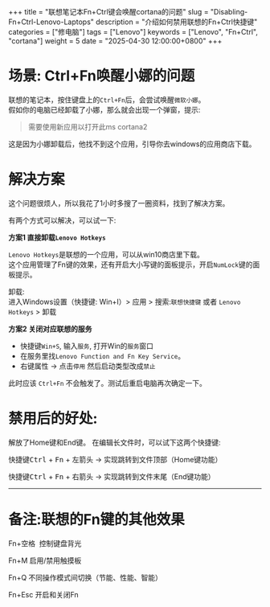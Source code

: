 +++
title = "联想笔记本Fn+Ctrl键会唤醒cortana的问题"
slug = "Disabling-Fn+Ctrl-Lenovo-Laptops"
description = "介绍如何禁用联想的Fn+Ctrl快捷键"
categories = ["修电脑"]
tags = ["Lenovo"]
keywords = ["Lenovo", "Fn+Ctrl", "cortana"]
weight = 5
date = "2025-04-30 12:00:00+0800"
+++


# 场景: Ctrl+Fn唤醒小娜的问题

联想的笔记本，按住键盘上的`Ctrl+Fn`后，会尝试唤醒`微软小娜`。  
假如你的电脑已经卸载了小娜，那么就会出现一个弹窗，提示:
> 需要使用新应用以打开此ms cortana2

这是因为小娜卸载后，他找不到这个应用，引导你去windows的应用商店下载。



# 解决方案

这个问题很烦人，所以我花了1小时多搜了一圈资料，找到了解决方案。

有两个方式可以解决，可以试一下:

**方案1 直接卸载`Lenovo Hotkeys`**

`Lenovo Hotkeys`是联想的一个应用，可以从win10商店里下载。    
这个应用管理了Fn键的效果，还有开启大小写键的面板提示，开启`NumLock`键的面板提示。

卸载:  
进入Windows设置（快捷键: Win+I）> 应用 > 搜索:`联想快捷键` 或者 `Lenovo Hotkeys`  > 卸载

**方案2 关闭对应联想的服务**

- 快捷键`Win+S`, 输入`服务`, 打开Win的`服务`窗口
- 在服务里找`Lenovo Function and Fn Key Service`。
- 右键属性 -> 点击`停用` 然后启动类型改成`禁止`

此时应该 `Ctrl+Fn` 不会触发了。测试后重启电脑再次确定一下。

# 禁用后的好处:

解放了Home键和End键。 在编辑长文件时，可以试下这两个快捷键:

快捷键<kbd>Ctrl</kbd> + <kbd>Fn</kbd> + <kbd>左箭头</kbd>   -> 实现跳转到文件顶部（Home键功能）

快捷键<kbd>Ctrl</kbd> + <kbd>Fn</kbd> + <kbd>右箭头</kbd>   -> 实现跳转到文件末尾（End键功能）


---

# 备注:联想的Fn键的其他效果

Fn+空格  控制键盘背光

Fn+M  启用/禁用触摸板

Fn+Q  不同操作模式间切换（节能、性能、智能）

Fn+Esc 开启和关闭Fn














